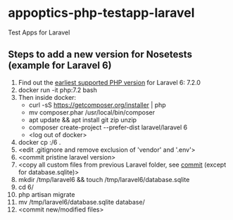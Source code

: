 # appoptics-php-testapp-laravel
Test Apps for Laravel

## Steps to add a new version for Nosetests (example for Laravel 6)

1. Find out the [earliest supported PHP version](https://en.wikipedia.org/wiki/Laravel#Release_history) for Laravel 6: 7.2.0
2. docker run -it php:7.2 bash
3. Then inside docker:
    * curl -sS https://getcomposer.org/installer | php
    * mv composer.phar /usr/local/bin/composer
    * apt update && apt install git zip unzip
    * composer create-project --prefer-dist laravel/laravel 6
    * \<log out of docker\>
4. docker cp <docker-id>:/6 .
5. \<edit .gitignore and remove exclusion of 'vendor' and '.env'\>
6. \<commit pristine laravel version\>
7. \<copy all custom files from previous Laravel folder, see [commit](https://github.com/appoptics/appoptics-php-testapp-laravel/commit/b1dc1311653d67e1e1b22e4d2fb68c46f29e7b95) (except for database.sqlite)\>
8. mkdir /tmp/laravel6 && touch /tmp/laravel6/database.sqlite
9. cd 6/
10. php artisan migrate
11. mv /tmp/laravel6/database.sqlite database/
12. \<commit new/modified files\>

